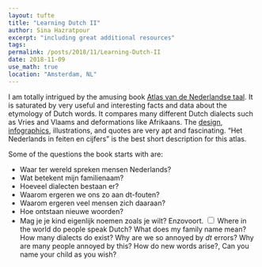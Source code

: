 ```yaml
---
layout: tufte
title: "Learning Dutch II"
author: Sina Hazratpour
excerpt: "including great additional resources"
tags:
permalink: /posts/2018/11/Learning-Dutch-II
date: 2018-11-09
use_math: true
location: "Amsterdam, NL"
---
```




I am totally intrigued by the amusing book [Atlas van de Nederlandse taal](https://www.atlasvandenederlandsetaal.com/). It is saturated by very useful and interesting facts and data about the etymology of Dutch words. It compares many different Dutch dialects such as Vries and Vlaams and deformations like Afrikaans. The [design](https://issuu.com/uitgeverij-lannoo/docs/9789401432924/6?ff&e=5501914/48488128), [infographics](https://issuu.com/uitgeverij-lannoo/docs/9789401442053/1?ff&e=5501914/48488122), illustrations, and quotes are very apt and fascinating. <q>Het Nederlands in feiten en cijfers</q> is the best short description for this atlas.   


Some of the questions the book starts with are: 

 * Waar ter wereld spreken mensen Nederlands? 
 * Wat betekent mijn familienaam? 
 * Hoeveel dialecten bestaan er? 
 * Waarom ergeren we ons zo aan dt-fouten? 
 * Waarom ergeren veel mensen zich daaraan?
 * Hoe ontstaan nieuwe woorden?
 * Mag je je kind eigenlijk noemen zoals je wilt? Enzovoort.
 <label for="sn-Alledaagse-taalvragen" class="margin-toggle sidenote-number"></label><input type="checkbox" id="sn-Alledaagse-taalvragen" class="margin-toggle"/><span class="sidenote"> Where in the world do people speak Dutch? What does my family name mean? How many dialects do exist? Why are we so annoyed by _dt_ errors? Why are many people annoyed by this? How do new words arise?, Can you name your child as you wish?
</span>

 

